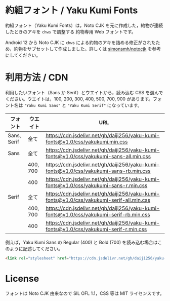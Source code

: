 # 約組フォント / Yaku Kumi Fonts

約組フォント（Yaku Kumi Fonts）は，Noto CJK を元に作成した，約物が連続したときのアキを `chws` で調整する 約物専用 Web フォントです。

Android 12 から Noto CJK に `chws` による約物のアキを詰める修正がされたため，約物をサブセットして作成しました。詳しくは [simonsmh/notocjk](https://github.com/simonsmh/notocjk) を参考にしてください。

# 利用方法 / CDN

利用したいフォント（Sans か Serif）とウエイトから，読み込む CSS を選んでください。ウエイトは，100, 200, 300, 400, 500, 700, 900 があります。フォント名は `"Yaku Kumi Sans"` と `"Yaku Kumi Serif"` になっています。

|フォント   |ウエイト|URL                                                                                     |
|-----------|--------|----------------------------------------------------------------------------------------|
|Sans, Serif|全て    |https://cdn.jsdelivr.net/gh/daiji256/yaku-kumi-fonts@v1.0/css/yakukumi.min.css          |
|Sans       |全て    |https://cdn.jsdelivr.net/gh/daiji256/yaku-kumi-fonts@v1.0/css/yakukumi-sans-all.min.css |
|           |400, 700|https://cdn.jsdelivr.net/gh/daiji256/yaku-kumi-fonts@v1.0/css/yakukumi-sans-rb.min.css  |
|           |400     |https://cdn.jsdelivr.net/gh/daiji256/yaku-kumi-fonts@v1.0/css/yakukumi-sans-r.min.css   |
|Serif      |全て    |https://cdn.jsdelivr.net/gh/daiji256/yaku-kumi-fonts@v1.0/css/yakukumi-serif-all.min.css|
|           |400, 700|https://cdn.jsdelivr.net/gh/daiji256/yaku-kumi-fonts@v1.0/css/yakukumi-serif-rb.min.css |
|           |400     |https://cdn.jsdelivr.net/gh/daiji256/yaku-kumi-fonts@v1.0/css/yakukumi-serif-r.min.css  |

例えば，Yaku Kumi Sans の Regular (400) と Bold (700) を読み込む場合はこのように記述してください。

```html
<link rel="stylesheet" href="https://cdn.jsdelivr.net/gh/daiji256/yaku-kumi-fonts@v1.0/css/yakukumi-sans-rb.min.css">
```

# License

フォントは Noto CJK 由来なので SIL OFL 1.1，CSS 等は MIT ライセンスです。
